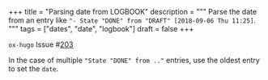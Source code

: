 +++
title = "Parsing date from LOGBOOK"
description = """
  Parse the date from an entry like `"- State "DONE" from "DRAFT"
  [2018-09-06 Thu 11:25]`.
  """
tags = ["dates", "date", "logbook"]
draft = false
+++

`ox-hugo` Issue #[203](https://github.com/kaushalmodi/ox-hugo/issues/203)

In the case of multiple `"State "DONE" from .."` entries, use the
oldest entry to set the `date`.
